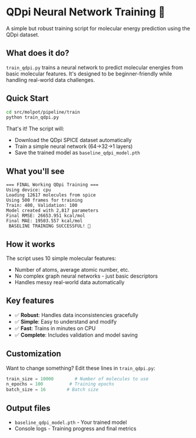 # QDpi Neural Network Training 🧬

A simple but robust training script for molecular energy prediction using the QDpi dataset.

## What does it do?

`train_qdpi.py` trains a neural network to predict molecular energies from basic molecular features. It's designed to be beginner-friendly while handling real-world data challenges.

## Quick Start

```bash
cd src/molpot/pipeline/train
python train_qdpi.py
```

That's it! The script will:
- Download the QDpi SPICE dataset automatically
- Train a simple neural network (64→32→1 layers)
- Save the trained model as `baseline_qdpi_model.pth`

## What you'll see

```
=== FINAL Working QDpi Training ===
Using device: cpu
Loading 12617 molecules from spice
Using 500 frames for training
Train: 400, Validation: 100
Model created with 2,817 parameters
Final RMSE: 26653.951 kcal/mol
Final MAE: 19503.557 kcal/mol
 BASELINE TRAINING SUCCESSFUL! 🎉
```

## How it works

The script uses 10 simple molecular features:
- Number of atoms, average atomic number, etc.
- No complex graph neural networks - just basic descriptors
- Handles messy real-world data automatically

## Key features
- ✅ **Robust**: Handles data inconsistencies gracefully
- ✅ **Simple**: Easy to understand and modify  
- ✅ **Fast**: Trains in minutes on CPU
- ✅ **Complete**: Includes validation and model saving

## Customization

Want to change something? Edit these lines in `train_qdpi.py`:
```python
train_size = 10000        # Number of molecules to use
n_epochs = 100          # Training epochs
batch_size = 16        # Batch size
```

## Output files
- `baseline_qdpi_model.pth` - Your trained model
- Console logs - Training progress and final metrics

